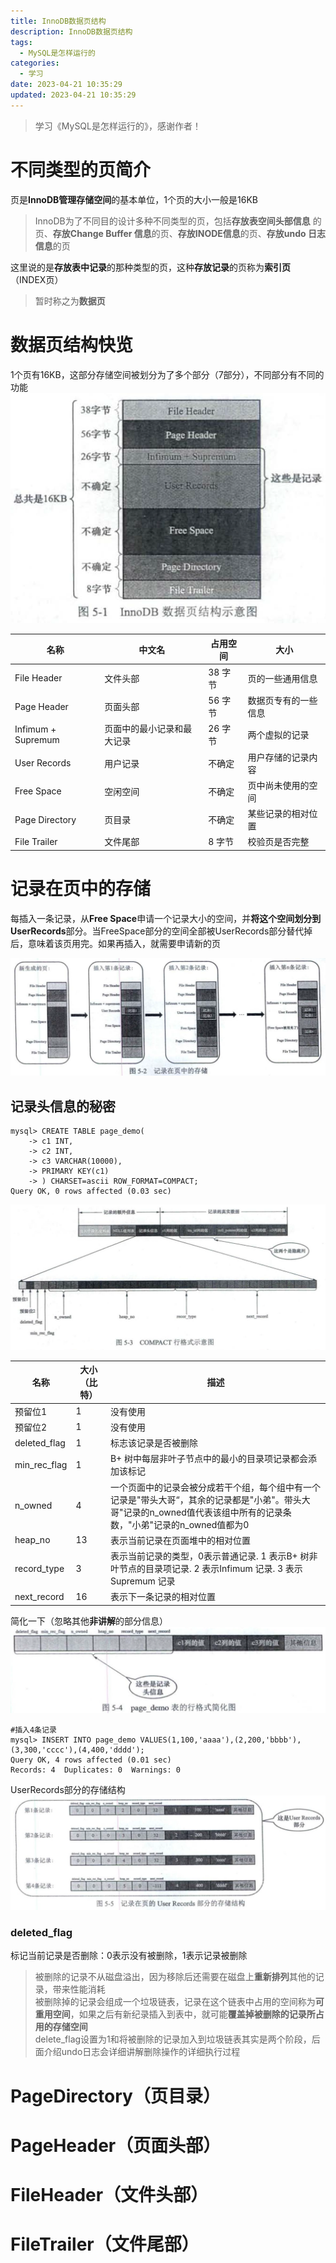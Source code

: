 ```yaml
---
title: InnoDB数据页结构
description: InnoDB数据页结构
tags:
  - MySQL是怎样运行的
categories:
  - 学习
date: 2023-04-21 10:35:29
updated: 2023-04-21 10:35:29
---
```


> 学习《MySQL是怎样运行的》，感谢作者！

# 不同类型的页简介

页是**InnoDB管理存储空间**的基本单位，1个页的大小一般是16KB

> InnoDB为了不同目的设计多种不同类型的页，包括**存放表空间头部信息**
> 的页、**存放Change Buffer 信息**的页、**存放INODE信息**的页、**存放undo 日志信息**的页

这里说的是**存放表中记录**的那种类型的页，这种**存放记录**的页称为**索引页**（INDEX页）  

> 暂时称之为**数据页**  

# 数据页结构快览

1个页有16KB，这部分存储空间被划分为了多个部分（7部分），不同部分有不同的功能  
![image-20230421104616950](https://raw.githubusercontent.com/lwmfjc/lwmfjc.github.io.resource/main/img/image-20230421104616950.png)

| 名称               | 中文名                     | 占用空间 | 大小                 |
| ------------------ | -------------------------- | -------- | -------------------- |
| File Header        | 文件头部                   | 38 字节  | 页的一些通用信息     |
| Page Header        | 页面头部                   | 56 字节  | 数据页专有的一些信息 |
| Infimum + Supremum | 页面中的最小记录和最大记录 | 26 字节  | 两个虚拟的记录       |
| User Records       | 用户记录                   | 不确定   | 用户存储的记录内容   |
| Free Space         | 空闲空间                   | 不确定   | 页中尚未使用的空间   |
| Page Directory     | 页目录                     | 不确定   | 某些记录的相对位置   |
| File Trailer       | 文件尾部                   | 8 字节   | 校验页是否完整       |

# 记录在页中的存储

每插入一条记录，从**Free Space**申请一个记录大小的空间，并**将这个空间划分到UserRecords**部分。当FreeSpace部分的空间全部被UserRecords部分替代掉后，意味着该页用完。如果再插入，就需要申请新的页  


![image-20230421105227745](https://raw.githubusercontent.com/lwmfjc/lwmfjc.github.io.resource/main/img/image-20230421105227745.png)

## 记录头信息的秘密

```shell
mysql> CREATE TABLE page_demo(
    -> c1 INT,
    -> c2 INT,
    -> c3 VARCHAR(10000),
    -> PRIMARY KEY(c1)
    -> ) CHARSET=ascii ROW_FORMAT=COMPACT;
Query OK, 0 rows affected (0.03 sec)
```

![image-20230421105707019](https://raw.githubusercontent.com/lwmfjc/lwmfjc.github.io.resource/main/img/image-20230421105707019.png)

| 名称         | 大小（比特） | 描述                                                         |
| ------------ | ------------ | ------------------------------------------------------------ |
| 预留位1      | 1            | 没有使用                                                     |
| 预留位2      | 1            | 没有使用                                                     |
| deleted_flag | 1            | 标志该记录是否被删除                                         |
| min_rec_flag | 1            | B+ 树中每层非叶子节点中的最小的目录项记录都会添加该标记      |
| n_owned      | 4            | 一个页面中的记录会被分成若干个组，每个组中有一个记录是"带头大哥“，其余的记录都是"小弟"。带头大哥"记录的n_owned值代表该组中所有的记录条数，"小弟"记录的n_owned值都为0 |
| heap_no      | 13           | 表示当前记录在页面堆中的相对位置                             |
| record_type  | 3            | 表示当前记录的类型，0表示普通记录. 1 表示B+ 树非叶节点的目录项记录. 2 表示Infimum 记录. 3 表示Supremum 记录 |
| next_record  | 16           | 表示下一条记录的相对位置                                     |

简化一下（忽略其他**非讲解**的部分信息）  
![image-20230421110425298](https://raw.githubusercontent.com/lwmfjc/lwmfjc.github.io.resource/main/img/image-20230421110425298.png)

```shell
#插入4条记录
mysql> INSERT INTO page_demo VALUES(1,100,'aaaa'),(2,200,'bbbb'),(3,300,'cccc'),(4,400,'dddd');
Query OK, 4 rows affected (0.01 sec)
Records: 4  Duplicates: 0  Warnings: 0
```

UserRecords部分的存储结构  
![image-20230421110623788](https://raw.githubusercontent.com/lwmfjc/lwmfjc.github.io.resource/main/img/image-20230421110623788.png)

### deleted_flag

标记当前记录是否删除：0表示没有被删除，1表示记录被删除  

> 被删除的记录不从磁盘溢出，因为移除后还需要在磁盘上**重新排列**其他的记录，带来性能消耗  
> 被删除掉的记录会组成一个垃圾链表，记录在这个链表中占用的空间称为**可重用空间**，如果之后有新纪录插入到表中，就可能**覆盖掉被删除的记录所占用的存储空间**  
> delete_flag设置为1和将被删除的记录加入到垃圾链表其实是两个阶段，后面介绍undo日志会详细讲解删除操作的详细执行过程



# PageDirectory（页目录）

# PageHeader（页面头部）

# FileHeader（文件头部）

# FileTrailer（文件尾部）

